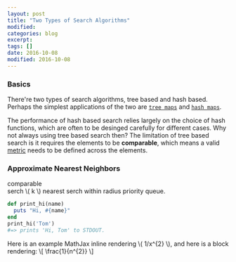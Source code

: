 ```yaml
---
layout: post
title: "Two Types of Search Algorithms"
modified:
categories: blog
excerpt:
tags: []
date: 2016-10-08
modified: 2016-10-08
---
```


### Basics

There're two types of search algorithms, tree based and hash based.
Perhaps the simplest applications of the two are [`tree maps`](https://docs.oracle.com/javase/8/docs/api/java/util/TreeMap.html) and [`hash maps`](https://docs.oracle.com/javase/8/docs/api/java/util/HashMap.html).

The performance of hash based search relies largely on the choice of hash functions, which are often to be desinged carefully for different cases. Why not always using tree based search then? The limitation of tree based search is it requires the elements to be **comparable**, which means a valid [metric](https://en.wikipedia.org/wiki/Metric_(mathematics)) needs to be defined across the elements.

### Approximate Nearest Neighbors
comparable  
serch \\( k \\) nearest
serch within radius
priority queue.
```ruby
def print_hi(name)
  puts "Hi, #{name}"
end
print_hi('Tom')
#=> prints 'Hi, Tom' to STDOUT.
```
Here is an example MathJax inline rendering \\( 1/x^{2} \\), and here is a block rendering: 
\\[ \frac{1}{n^{2}} \\]
